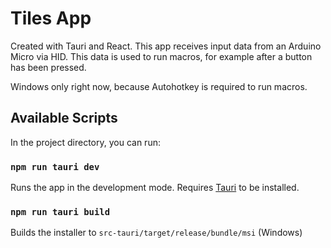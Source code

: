 # Tiles App

Created with Tauri and React. This app receives input data from an Arduino Micro via HID. This data is used to run macros, for example after a button has been pressed.

Windows only right now, because Autohotkey is required to run macros.

## Available Scripts

In the project directory, you can run:

### `npm run tauri dev`

Runs the app in the development mode. Requires [Tauri](https://tauri.app/v1/guides/getting-started/prerequisites) to be installed.

### `npm run tauri build`

Builds the installer to `src-tauri/target/release/bundle/msi` (Windows)